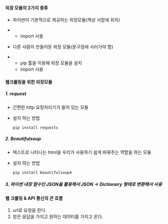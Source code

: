 #### 외장 모듈의 2가지 종류

- 파이썬이 기본적으로 제공하는 외장모듈(책상 서랍에 위치)

- - import 사용

- 다른 사람이 만들어둔 외장 모듈(문구점에 사러가야 함)

- - pip 툴을 이용해 외장 모듈을 설치
  - import 사용



#### 웹크롤링을 위한 외장모듈

##### 1. request

-  간편한 http 요청처리기가 들어 있는 모듈

- 설치 하는 방법

  ```
  pip install requests
  ```

##### 2. Beautifulsoup

- 텍스트로 나타나는 html을 우리가 사용하기 쉽게 바꿔주는 역할을 하는 모듈

- 설치 하는 방법

  ```
  pip install beautifulsoup4
  ```

##### 3. 파이썬 내장 함수인 JSON을 활용해서 JSON -> Dictionary 형태로 변환해서 사용



#### 웹 크롤링 & API 통신의 큰 흐름

1. url로 요청을 한다.
2. 받은 응답을 가지고 원하는 데이터를 가지고 온다.